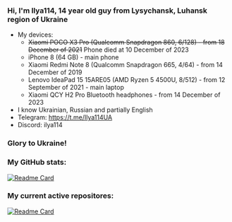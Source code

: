 ### Hi, I'm Ilya114, 14 year old guy from Lysychansk, Luhansk region of Ukraine 

- My devices:
  - ~~Xiaomi POCO X3 Pro (Qualcomm Snapdragon 860, 6/128) - from 18 December of 2021~~ Phone died at 10 December of 2023
  - iPhone 8 (64 GB) - main phone
  - Xiaomi Redmi Note 8 (Qualcomm Snapdragon 665, 4/64) - from 14 December of 2019
  - Lenovo IdeaPad 15 15ARE05 (AMD Ryzen 5 4500U, 8/512) - from 12 September of 2021 - main laptop
  - Xiaomi QCY H2 Pro Bluetooth headphones - from 14 December of 2023
- I know Ukrainian, Russian and partially English
- Telegram: https://t.me/Ilya114UA
- Discord: ilya114

### Glory to Ukraine!

### My GitHub stats:
[![Readme Card](https://github-readme-stats.vercel.app/api?username=Ilya114&theme=dark&border_color=FFFFFF&show_icons=true&hide_title=true)](https://github.com/anuraghazra/github-readme-stats)

### My current active repositores:
[![Readme Card](https://github-readme-stats.vercel.app/api/pin?username=Ilya114&repo=Box64Droid&theme=dark&border_color=FFFFFF)](https://github.com/Ilya114/Box64Droid)
